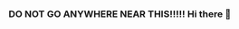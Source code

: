 ### DO NOT GO ANYWHERE NEAR THIS!!!!! Hi there 👋

<!--
**gillers24/gillers24** is a ✨ _special_ ✨ repository because its `README.md` (this file) appears on your GitHub profile.

Here are some ideas to get you started:

- turnaround quick! I don't know what I am doing!
- 🔭 I’m currently working on ... nothing
- 🌱 I’m currently learning ... everything (well, trying unsuccessfully)
- 👯 I’m looking to collaborate on ... not a thing, I would break it
- 🤔 I’m looking for help with ... I am no where near far enough for that
- 💬 Ask me about ... anything other than whatever you need to know
- 📫 How to reach me: ... don't, honestly, save yourself the time and stress
- 😄 Pronouns: ... Her/She
- ⚡ Fun fact: ... completely winging it ;o)
-->

